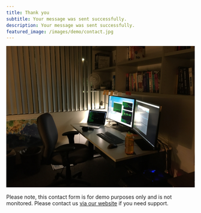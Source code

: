 ```yaml
---
title: Thank you
subtitle: Your message was sent successfully.
description: Your message was sent successfully.
featured_image: /images/demo/contact.jpg
---
```


![](/images/pages/CVO_office.jpg)

Please note, this contact form is for demo purposes only and is not monitored. Please contact us [via our website](https://jekyllthemes.io) if you need support.